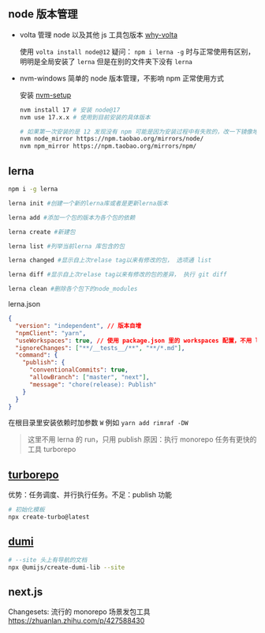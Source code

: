 ## node 版本管理

- volta 管理 node 以及其他 js 工具包版本 [why-volta](https://docs.volta.sh/guide/#why-volta)

  使用 `volta install node@12` 疑问： `npm i lerna -g` 时与正常使用有区别，明明是全局安装了 `lerna` 但是在别的文件夹下没有 `lerna`

- nvm-windows 简单的 node 版本管理，不影响 npm 正常使用方式

  安装 [nvm-setup](https://github.com/coreybutler/nvm-windows/releases/download/1.1.9/nvm-setup.zip)

  ```bash
  nvm install 17 # 安装 node@17
  nvm use 17.x.x # 使用到目前安装的具体版本

  # 如果第一次安装的是 12 发现没有 npm 可能是因为安装过程中有失败的，改一下镜像地址
  nvm node_mirror https://npm.taobao.org/mirrors/node/
  nvm npm_mirror https://npm.taobao.org/mirrors/npm/
  ```

## lerna

```bash
npm i -g lerna

lerna init #创建一个新的lerna库或者是更新lerna版本

lerna add #添加一个包的版本为各个包的依赖

lerna create #新建包

lerna list #列举当前lerna 库包含的包

lerna changed #显示自上次relase tag以来有修改的包， 选项通 list

lerna diff #显示自上次relase tag以来有修改的包的差异， 执行 git diff

lerna clean #删除各个包下的node_modules

```

lerna.json

```json
{
  "version": "independent", // 版本自增
  "npmClient": "yarn",
  "useWorkspaces": true, // 使用 package.json 里的 workspaces 配置，不用 lerna 里的 packages
  "ignoreChanges": ["**/__tests__/**", "**/*.md"],
  "command": {
    "publish": {
      "conventionalCommits": true,
      "allowBranch": ["master", "next"],
      "message": "chore(release): Publish"
    }
  }
}
```

在根目录里安装依赖时加参数 `W` 例如 `yarn add rimraf -DW`

> 这里不用 lerna 的 run，只用 publish 原因：执行 monorepo 任务有更快的工具 turborepo

## [turborepo](https://turborepo.org/docs/getting-started)

优势：任务调度、并行执行任务。不足：publish 功能

```bash
# 初始化模板
npx create-turbo@latest

```

## [dumi](https://d.umijs.org/zh-CN/guide)

```bash
# --site 头上有导航的文档
npx @umijs/create-dumi-lib --site
```

## next.js

Changesets: 流行的 monorepo 场景发包工具 https://zhuanlan.zhihu.com/p/427588430
